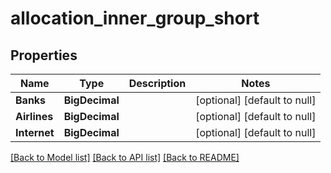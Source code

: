 # allocation_inner_group_short
## Properties

| Name | Type | Description | Notes |
|------------ | ------------- | ------------- | -------------|
| **Banks** | **BigDecimal** |  | [optional] [default to null] |
| **Airlines** | **BigDecimal** |  | [optional] [default to null] |
| **Internet** | **BigDecimal** |  | [optional] [default to null] |

[[Back to Model list]](../README.md#documentation-for-models) [[Back to API list]](../README.md#documentation-for-api-endpoints) [[Back to README]](../README.md)

